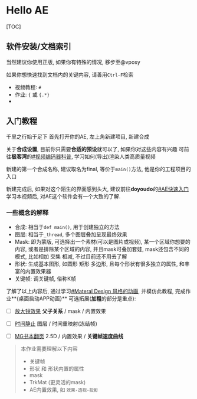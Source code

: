 # Hello AE

[TOC]

## 软件安装/文档索引

当然建议你使用正版, 如果你有特殊的情况, 移步至@vposy

如果你想快速找到文档内的关键内容, 请善用`Ctrl-F`检索

- 视频教程: `#`
- 作业: `{` 或 `{.*}`
- 



## 入门教程

千里之行始于足下
首先打开你的AE, 左上角新建项目, 新建合成

关于**合成设置**, 目前你只需要**合适的预设**就可以了, 如果你对这些内容有兴趣
可前往**极客湾**的[#视频编码器科普](https://www.bilibili.com/video/BV1nt411Q7S6), 学习如何(导出)渲染人类高质量视频

新建的第一个合成名称, 建议取名为final, 等价于`main()`方法, 他是你的工程项目的入口

新建完成后, 如果对这个陌生的界面感到头大, 建议前往**doyoudo**的[#AE快速入门](https://www.bilibili.com/video/BV1fs411B7yt)
学习本视频后, 对AE这个软件会有一个大致的了解.

### 一些概念的解释

- 合成: 相当于`def main()`, 用于创建独立的方法
- 图层: 相当于`_thread`, 多个图层叠加呈现最终效果
- Mask: 即为蒙版, 可选择出一个素材(可以是图片或视频), 某一个区域你想要的内容, 或者是排除某个区域的内容, 并且mask可叠加套娃, mask还包含不同的模式, 比如相加 交集 相减, 不过目前还不用去了解
- 形状: 生成基本图形, 如圆形 矩形 多边形, 且每个形状有很多独立的属性, 和丰富的内置效果器
- 关键帧: 调关键帧, 俗称K帧

了解了以上内容后, 通过学习[#Materal Design 风格的动画](https://doyoudo.com/201511271711), 并模仿此教程, 完成作业**{桌面启动APP动画}**
可选拓展(**加粗**的部分是重点): 

- [ ] [放大镜效果](https://doyoudo.com/201602012210)
  **父子关系** / mask / 内置效果

- [ ] [时间静止](https://doyoudo.com/201603090825)
  图层 / 时间重映射(冻结帧)
- [ ] [MG书本翻页](https://doyoudo.com/201511230850)
  2.5D / 内置效果 / **关键帧速度曲线**





> 本作业需要理解以下内容
>
> - 关键帧
> - 形状 和 形状内置的属性
> - mask
> - TrkMat (更灵活的mask)
> - AE内置效果, 如 `效果-透视-投影`

